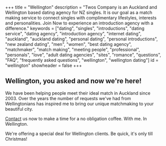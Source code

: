 +++
title = "Wellington"
description = "Twos Company is an Auckland and Wellington based dating agency for NZ singles.  It is our goal as a match making service to connect singles with complimentary lifestyles, interests and personalities.  Join Now to experience an introduction agency with a difference."
keywords = ["dating", "singles", "introductions", "dating service", "dating agency", "introduction agency", "internet dating", "auckland", "auckland dating", "personal dating", "personal introductions", "new zealand dating", "men", "women", "best dating agency", "matchmaker", "match making", "meeting people", "professional", "personals", "love", "adult dating agencies", "sites", "romance", "questions", "FAQ", "frequently asked questions", "wellington", "wellington dating"]
id = "wellington"
showheader = false
+++

Wellington, you asked and now we're here! 
-----------------------------

We have been helping people meet their ideal match in Auckland since 2003. 
Over the years the number of requests we've had from Wellingtonians has inspired me to bring our unique matchmaking to your beautiful city.

[Contact](/contact) us now to make a time for a no obligation coffee. With me. In Wellington.

We're offering a special deal for Wellington clients. Be quick, it's only till Christmas!